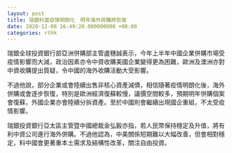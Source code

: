```yaml
---
layout: post
title: 瑞銀料當疫情明朗化　明年海外併購將恢復
date: 2020-12-08 16:49:20.000000000 +08:00
categories: rthk
---
```


瑞銀全球投資銀行部亞洲併購部主管盧穗誠表示，今年上半年中國企業併購市場受疫情影響而大減，政治因素亦令中資收購美國企業變得更為困難，歐洲及澳洲亦對中資收購提出質疑，令中國的海外收購活動大受影響。

不過他說，部分企業或會陸續出售非核心資產減債，相信隨著疫情明朗化後，海外併購或會逐步恢復，特別是歐洲經濟復蘇較慢，議價空間較多，預期明年併購個案會復蘇，外國企業亦會陸續分拆資產。至於中國則會繼續出現國企重組，不太受疫情影響。

瑞銀投資銀行亞太區主管暨中國總裁金弘毅亦指，若人民幣保持穩定及升值，將有利中資公司進行海外併購。不過他認為，中美關係短期難以大幅改善，但會相對穩定，料中國會更著重本土需求及結構性改革，關注自由投資。
